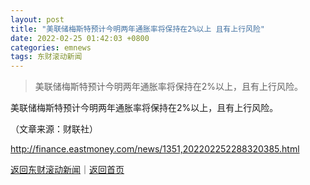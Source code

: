 ```yaml
---
layout: post
title: "美联储梅斯特预计今明两年通胀率将保持在2%以上 且有上行风险"
date: 2022-02-25 01:42:03 +0800
categories: emnews
tags: 东财滚动新闻
---
```

> 美联储梅斯特预计今明两年通胀率将保持在2%以上，且有上行风险。

<p>美联储梅斯特预计今明两年通胀率将保持在2%以上，且有上行风险。</p><p class="em_media">（文章来源：财联社）</p>

<http://finance.eastmoney.com/news/1351,202202252288320385.html>

[返回东财滚动新闻](//finews.withounder.com/emnews/)｜[返回首页](//finews.withounder.com/)